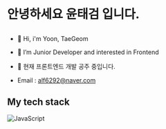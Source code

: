 <h1> 안녕하세요 윤태검 입니다. </h1>

##
- 👋 Hi, i'm Yoon, TaeGeom
- 👀 I’m Junior Developer and interested in Frontend
- 🌱 현재 프론트엔드 개발 공주 중입니다.

- Email : alf6292@naver.com


<h2> My tech stack </h2>

![JavaScript](https://img.shields.io/badge/-javascript-yellow?style=for-the-badge)
